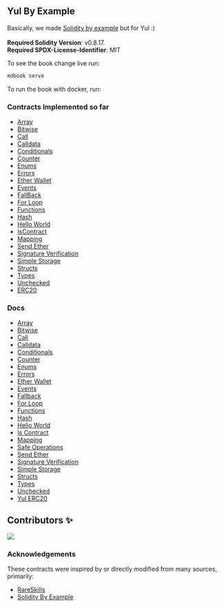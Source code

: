 ## Yul By Example 

Basically, we made [Solidity by example](https://solidity-by-example.org/) but for Yul :)<br><br>
**Required Solidity Version**: v0.8.17.<br>
**Required SPDX-License-Identifier**: MIT


To see the book change live run:

```sh
mdbook serve
```

To run the book with docker, run:

### Contracts Implemented so far
- [Array](/src/Array.sol)
- [Bitwise](/src/Bitwise.sol)
- [Call](/src/Call.sol)
- [Calldata](/src/Calldata.sol)
- [Conditionals](/src/Conditionals.sol)
- [Counter](/src/Counter.sol)
- [Enums](/src/Enums.sol)
- [Errors](/src/Errors.sol)
- [Ether Wallet](/src/EtherWallet.sol)
- [Events](/src/Events.sol)
- [FallBack](/src/Fallback.sol)
- [For Loop](src/ForLoop.sol)
- [Functions](src/Functions.sol)
- [Hash](src/Hash.sol)
- [Hello World](/src/HelloWorld.sol)
- [IsContract](/src/IsContract.sol)
- [Mapping](/src/Mapping.sol)
- [Send Ether](/src/SendEther.sol)
- [Signature Verification](/src/SignatureVerification.sol)
- [Simple Storage](/src/SimpleStorage.sol)
- [Structs](/src/Structs.sol)
- [Types](/src/Types.sol)
- [Unchecked](/src/Unchecked.sol)
- [ERC20](/src/YulERC20.sol)

### Docs
- [Array](/book/src/Array.md)
- [Bitwise](/book/src/Bitwise.md)
- [Call](/book/src/Call.md)
- [Calldata](/book/src/Calldata.md)
- [Conditionals](/book/src/Conditionals.md)
- [Counter](/book/src/Counter.md)
- [Enums](/book/src/Enums.md)
- [Errors](/book/src/Errors.md)
- [Ether Wallet](/book/src/EtherWallet.md)
- [Events](/book/src/Events.md)
- [Fallback](/book/src/Fallback.md)
- [For Loop](/book/src/ForLoop.md)
- [Functions](/book/src/Functions.md)
- [Hash](/book/src/Hash.md)
- [Hello World](/book/src/HelloWorld.md)
- [Is Contract](/book/src/IsContract.md)
- [Mapping](/book/src/Mapping.md)
- [Safe Operations](/book/src/SafeOperations.md)
- [Send Ether](/book/src/SendEther.md)
- [Signature Verification](/book/src/SignarureVerification.md)
- [Simple Storage](/book/src/SimpleStorage.md)
- [Structs](/book/src/Structs.md)
- [Types](/book/src/Types.md)
- [Unchecked](/book/src/Unchecked.md)
- [Yul ERC20](/book/src/YulERC20.md)

## Contributors ✨

<a href="https://github.com/Perelyn-sama/yul_by_example/graphs/contributors">
  <img src="https://contrib.rocks/image?repo=Perelyn-sama/yul_by_example" />
</a>

### Acknowledgements

These contracts were inspired by or directly modified from many sources, primarily:
- [RareSkills](https://github.com/RareSkills/Udemy-Yul-Code)
- [Solidity By Example](https://solidity-by-example.org/)